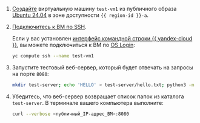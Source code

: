 1. [Создайте](../../compute/operations/vm-create/create-linux-vm.md) виртуальную машину `test-vm1` из публичного образа [Ubuntu 24.04](/marketplace/products/yc/ubuntu-2404-lts-oslogin) в зоне доступности `{{ region-id }}-a`.
   
1. [Подключитесь к ВМ по SSH](../../compute/operations/vm-connect/ssh.md).
   
    Если у вас установлен [интерфейс командной строки {{ yandex-cloud }}](../../cli/quickstart.md), вы можете подключиться к ВМ по [OS Login](../../compute/operations/vm-connect/os-login):

    ```bash
    yc compute ssh --name test-vm1
    ```
    

1. Запустите тестовый веб-сервер, который будет отвечать на запросы на порте `8080`:

    ```bash
    mkdir test-server; echo 'HELLO' > test-server/hello.txt; python3 -m http.server -d test-server 8080
    ```

1. Убедитесь, что веб-сервер возвращает список папок из каталога `test-server`. В терминале вашего компьютера выполните:

    ```bash
    curl --verbose <публичный_IP-адрес_ВМ>:8080
    ```